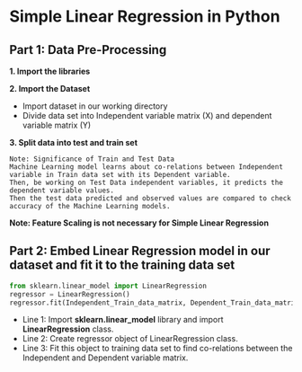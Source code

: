 # Simple Linear Regression in Python

## Part 1: Data Pre-Processing

**1. Import the libraries**

**2. Import the Dataset**
* Import dataset in our working directory
* Divide data set into Independent variable matrix (X) and dependent variable matrix (Y)

**3. Split data into test and train set**

```
Note: Significance of Train and Test Data
Machine Learning model learns about co-relations between Independent variable in Train data set with its Dependent variable.
Then, be working on Test Data independent variables, it predicts the dependent variable values.
Then the test data predicted and observed values are compared to check accuracy of the Machine Learning models.
```

**Note: Feature Scaling is not necessary for Simple Linear Regression**

## Part 2: Embed Linear Regression model in our dataset and fit it to the training data set

```python
from sklearn.linear_model import LinearRegression
regressor = LinearRegression()
regressor.fit(Independent_Train_data_matrix, Dependent_Train_data_matrix)
```

* Line 1: Import **sklearn.linear_model** library and import **LinearRegression** class.
* Line 2: Create regressor object of LinearRegression class.
* Line 3: Fit this object to training data set to find co-relations between the Independent and Dependent variable matrix.
